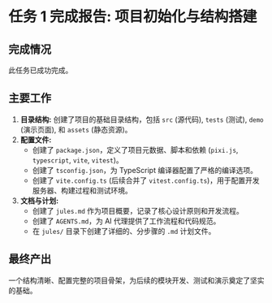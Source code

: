 # 任务 1 完成报告: 项目初始化与结构搭建

## 完成情况

此任务已成功完成。

## 主要工作

1.  **目录结构:** 创建了项目的基础目录结构，包括 `src` (源代码), `tests` (测试), `demo` (演示页面), 和 `assets` (静态资源)。
2.  **配置文件:**
    - 创建了 `package.json`，定义了项目元数据、脚本和依赖 (`pixi.js`, `typescript`, `vite`, `vitest`)。
    - 创建了 `tsconfig.json`，为 TypeScript 编译器配置了严格的编译选项。
    - 创建了 `vite.config.ts` (后续合并了 `vitest.config.ts`)，用于配置开发服务器、构建过程和测试环境。
3.  **文档与计划:**
    - 创建了 `jules.md` 作为项目概要，记录了核心设计原则和开发流程。
    - 创建了 `AGENTS.md`，为 AI 代理提供了工作流程和代码规范。
    - 在 `jules/` 目录下创建了详细的、分步骤的 `.md` 计划文件。

## 最终产出

一个结构清晰、配置完整的项目骨架，为后续的模块开发、测试和演示奠定了坚实的基础。
